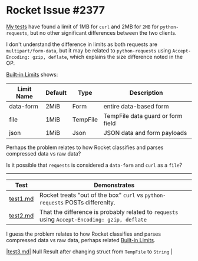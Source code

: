 # Rocket Issue #2377

[My tests](https://github.com/danielclough/Rocket-2377) have found a limit of 1MB for `curl` and 2MB for `2MB` for `python-requests`, but no other significant differences between the two clients.

I don't understand the difference in limits as both requests are `multipart/form-data`, but it may be related to `python-requests` using `Accept-Encoding: gzip, deflate`, which explains the size difference noted in the OP.

[Built-in Limits](https://api.rocket.rs/v0.5-rc/rocket/data/struct.Limits.html#built-in-limits) shows:

| Limit Name |	Default	| Type |	Description |
|--|--|--|--|
| data-form |	2MiB |	Form |	entire data-based form |
| file |	1MiB	| TempFile |	TempFile data guard or form field |
| json	| 1MiB |	Json	| JSON data and form payloads |

Perhaps the  problem relates to how Rocket classifies and parses compressed data vs raw data?

Is it possible that `requests` is considered a `data-form` and `curl` as a `file`?

---

| Test | Demonstrates |
|--|--|
| [test1.md](https://github.com/danielclough/Rocket-2377/blob/main/test2.md) | Rocket treats "out of the box" `curl` vs `python-requests` POSTs differenlty. |
| [test2.md](https://github.com/danielclough/Rocket-2377/blob/main/test2.md) | That the difference is probably related to `requests` using `Accept-Encoding: gzip, deflate` |

I guess the problem relates to how Rocket classifies and parses compressed data vs raw data, perhaps related [Built-in Limits](https://api.rocket.rs/v0.5-rc/rocket/data/struct.Limits.html#built-in-limits).

|[test3.md](https://github.com/danielclough/Rocket-2377/blob/main/test3.md)| Null Result after changing struct from `TempFile` to `String` |